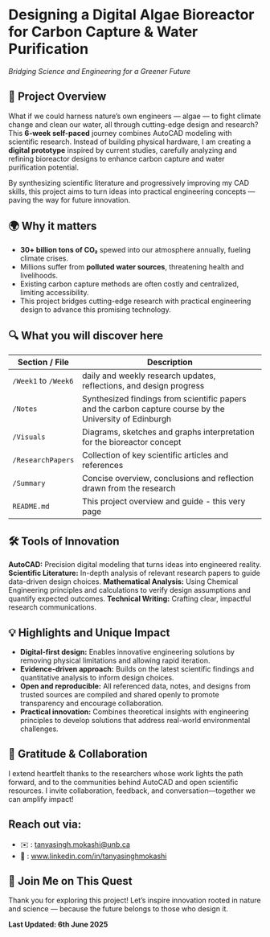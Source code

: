 # Designing a Digital Algae Bioreactor for Carbon Capture & Water Purification  
*Bridging Science and Engineering for a Greener Future*

## 🚀 Project Overview
What if we could harness nature’s own engineers — algae — to fight climate change and clean our water, all through cutting-edge design and research?
This **6-week self-paced** journey combines AutoCAD modeling with scientific research. Instead of building physical hardware, I am creating a **digital prototype** inspired by current studies, carefully analyzing and refining bioreactor designs to enhance carbon capture and water purification potential.

By synthesizing scientific literature and progressively improving my CAD skills, this project aims to turn ideas into practical engineering concepts — paving the way for future innovation.

## 🌍 Why it matters
 - **30+ billion tons of CO₂** spewed into our atmosphere annually, fueling climate crises.
 - Millions suffer from **polluted water sources**, threatening health and livelihoods.
 - Existing carbon capture methods are often costly and centralized, limiting accessibility.
 - This project bridges cutting-edge research with practical engineering design to advance this promising technology.

## 🔍 What you will discover here

| Section / File         | Description                                                  |
|-----------------------|--------------------------------------------------------------|
| `/Week1` to `/Week6`  | daily and weekly research updates, reflections, and design progress    |
| `/Notes`              | Synthesized findings from scientific papers and the carbon capture course by the University of Edinburgh                  |
| `/Visuals`            | Diagrams, sketches and graphs interpretation for the bioreactor concept       |
| `/ResearchPapers`     | Collection of key scientific articles and references          |
| `/Summary`            | Concise overview, conclusions and reflection drawn from the research    |
| `README.md`           | This project overview and guide - this very page                             |

## 🛠 Tools of Innovation
**AutoCAD:** Precision digital modeling that turns ideas into engineered reality.
**Scientific Literature:** In-depth analysis of relevant research papers to guide data-driven design choices.
**Mathematical Analysis:** Using Chemical Engineering principles and calculations to verify design assumptions and quantify expected outcomes.
**Technical Writing:** Crafting clear, impactful research communications.

## 💡 Highlights and Unique Impact
- **Digital-first design:** Enables innovative engineering solutions by removing physical limitations and allowing rapid iteration.
- **Evidence-driven approach:** Builds on the latest scientific findings and quantitative analysis to inform design choices.
- **Open and reproducible:** All referenced data, notes, and designs from trusted sources are compiled and shared openly to promote transparency and encourage collaboration.
- **Practical innovation:** Combines theoretical insights with engineering principles to develop solutions that address real-world environmental challenges.

## 🙌 Gratitude & Collaboration
I extend heartfelt thanks to the researchers whose work lights the path forward, and to the communities behind AutoCAD and open scientific resources. I invite collaboration, feedback, and conversation—together we can amplify impact!

## Reach out via:
- ✉️ : tanyasingh.mokashi@unb.ca
- 🔗 : www.linkedin.com/in/tanyasinghmokashi

## 🌿 Join Me on This Quest
Thank you for exploring this project! Let’s inspire innovation rooted in nature and science — because the future belongs to those who design it.

**Last Updated: 6th June 2025**










